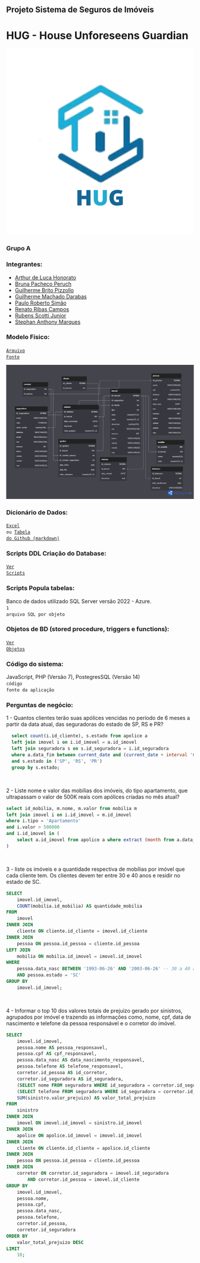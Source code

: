 ## Projeto Sistema de Seguros de Imóveis
# HUG - House Unforeseens Guardian

<div align="center">
  <img src="imagens/logo.jpg" alt="Logo">
</div>

### Grupo A

### Integrantes:
* [Arthur de Luca Honorato](https://github.com/arthurdelucahonorato)
* [Bruna Pacheco Peruch](https://github.com/brupperuch)
* [Guilherme Brito Pizzollo](https://github.com/guilhermebp030504)
* [Guilherme Machado Darabas](https://github.com/gmdarabas)
* [Paulo Roberto Simão](https://github.com/paulorsimao)
* [Renato Ribas Campos](https://github.com/renatoribascampos)
* [Rubens Scotti Junior](https://github.com/rubensscotti)
* [Stephan  Anthony  Marques](https://github.com/stephan-anthony)

### Modelo Físico:
<code>[Arquivo Fonte](https://dbdiagram.io/d/6488f767722eb77494e9558d)</code><br>
<div align="center">
  <img src="imagens/Modelo.png" alt="Modelo">
</div>

  
### Dicionário de Dados:
<code>[Excel](https://github.com/paulorsimao/HUG/tree/main/dicionario_hug.xlsx) ou [Tabela do Github (markdown)](https://github.com/paulorsimao/HUG/tree/main/dicionario_hug.md)</code>

### Scripts DDL Criação do Database:
<code>[Ver Scripts](https://github.com/paulorsimao/HUG/tree/main/sql)</code>

### Scripts Popula tabelas:
Banco de dados utilizado SQL Server versão 2022 - Azure.<br>
<code>1 arquivo SQL por objeto</code>

### Objetos de BD (stored procedure, triggers e functions):
<code>[Ver Objetos](https://github.com/paulorsimao/HUG/tree/main/sql/objects)</code>
  
### Código do sistema:
JavaScript, PHP (Versão 7), PostegresSQL (Versão 14)<br>
<code>código fonte da aplicação</code>

### Perguntas de negócio:
1 - Quantos clientes terão suas apólices vencidas no período de 6 meses a partir da data atual, das seguradoras do estado de SP, RS e PR?
```sql
  select count(i.id_cliente), s.estado from apolice a 
  left join imovel i on i.id_imovel = a.id_imovel 
  left join seguradora s on s.id_seguradora = i.id_seguradora 
  where a.data_fim between current_date and (current_date + interval '6 months')
  and s.estado in ('SP', 'RS', 'PR')
  group by s.estado;
```
<br>

2 - Liste nome e valor das mobílias dos imóveis, do tipo apartamento, que ultrapassam o valor de 500K reais com apólices criadas no mês atual?
```sql
select id_mobilia, m.nome, m.valor from mobilia m 
left join imovel i on i.id_imovel = m.id_imovel 
where i.tipo = 'Apartamento'
and i.valor > 500000
and i.id_imovel in (
	select a.id_imovel from apolice a where extract (month from a.data_inicio) = extract(month from current_date)
)
```
<br>

3 - liste os imóveis e a quantidade respectiva de mobílias por imóvel que cada cliente tem. Os clientes devem ter entre 30 e 40 anos e residir no estado de SC.
```sql
SELECT
    imovel.id_imovel,
    COUNT(mobilia.id_mobilia) AS quantidade_mobilia
FROM
    imovel
INNER JOIN
    cliente ON cliente.id_cliente = imovel.id_cliente
INNER JOIN
    pessoa ON pessoa.id_pessoa = cliente.id_pessoa
LEFT JOIN
    mobilia ON mobilia.id_imovel = imovel.id_imovel
WHERE
    pessoa.data_nasc BETWEEN '1993-06-26' AND '2003-06-26' -- 30 a 40 anos
    AND pessoa.estado = 'SC'
GROUP BY
    imovel.id_imovel;
```
<br>

4 - Informar o top 10 dos valores totais de prejuizo gerado por sinistros, agrupados por imóvel e trazendo as informações como, nome, cpf,
data de nascimento e telefone da pessoa responsável e o corretor do imóvel.
```sql
SELECT
    imovel.id_imovel,
    pessoa.nome AS pessoa_responsavel,
    pessoa.cpf AS cpf_responsavel,
    pessoa.data_nasc AS data_nascimento_responsavel,
    pessoa.telefone AS telefone_responsavel,
    corretor.id_pessoa AS id_corretor,
    corretor.id_seguradora AS id_seguradora,
    (SELECT nome FROM seguradora WHERE id_seguradora = corretor.id_seguradora) AS nome_seguradora,
    (SELECT telefone FROM seguradora WHERE id_seguradora = corretor.id_seguradora) AS telefone_seguradora,
    SUM(sinistro.valor_prejuizo) AS valor_total_prejuizo
FROM
    sinistro
INNER JOIN
    imovel ON imovel.id_imovel = sinistro.id_imovel
INNER JOIN
    apolice ON apolice.id_imovel = imovel.id_imovel
INNER JOIN
    cliente ON cliente.id_cliente = apolice.id_cliente
INNER JOIN
    pessoa ON pessoa.id_pessoa = cliente.id_pessoa
INNER JOIN
    corretor ON corretor.id_seguradora = imovel.id_seguradora
        AND corretor.id_pessoa = imovel.id_cliente
GROUP BY
    imovel.id_imovel,
    pessoa.nome,
    pessoa.cpf,
    pessoa.data_nasc,
    pessoa.telefone,
    corretor.id_pessoa,
    corretor.id_seguradora
ORDER BY
    valor_total_prejuizo DESC
LIMIT
    10;
```
